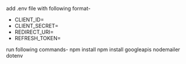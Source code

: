 add .env file with following format-

* CLIENT_ID=<br/>
* CLIENT_SECRET=<br/>
* REDIRECT_URI=
* REFRESH_TOKEN=

run following commands-
npm install
npm install googleapis nodemailer dotenv
